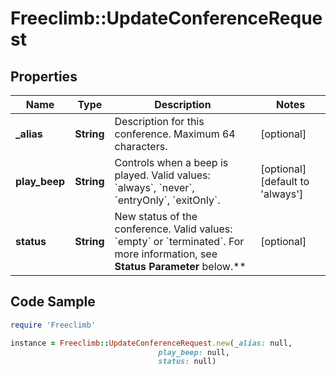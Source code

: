 # Freeclimb::UpdateConferenceRequest

## Properties

Name | Type | Description | Notes
------------ | ------------- | ------------- | -------------
**_alias** | **String** | Description for this conference. Maximum 64 characters. | [optional] 
**play_beep** | **String** | Controls when a beep is played. Valid values: &#x60;always&#x60;, &#x60;never&#x60;, &#x60;entryOnly&#x60;, &#x60;exitOnly&#x60;. | [optional] [default to &#39;always&#39;]
**status** | **String** | New status of the conference. Valid values: &#x60;empty&#x60; or &#x60;terminated&#x60;. For more information, see **Status Parameter** below.** | [optional] 

## Code Sample

```ruby
require 'Freeclimb'

instance = Freeclimb::UpdateConferenceRequest.new(_alias: null,
                                 play_beep: null,
                                 status: null)
```


